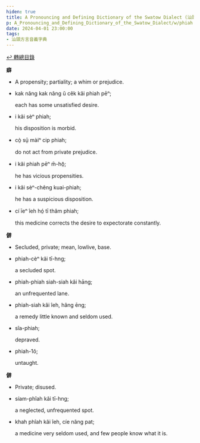```yaml
---
hiden: true
title: A Pronouncing and Defining Dictionary of the Swatow Dialect (汕頭方言音義字典) / phiah
p: A_Pronouncing_and_Defining_Dictionary_of_the_Swatow_Dialect/w/phiah
date: 2024-04-01 23:00:00
tags: 
- 汕頭方言音義字典
---
```


[↩️ 轉總目錄](/A_Pronouncing_and_Defining_Dictionary_of_the_Swatow_Dialect)


**癖**
- A propensity; partiality; a whim or prejudice.

- kak nâng kak nâng ŭ cêk kâi phiah pēⁿ;

  each has some unsatisfied desire.

- i kâi sèⁿ phiah;

  his disposition is morbid.

- cò̤ sṳ̄ màiⁿ cip phiah;

  do not act from private prejudice.

- i kâi phiah pēⁿ m̄-hō̤;

  he has vicious propensities.

- i kâi sèⁿ-chêng kuai-phiah;

  he has a suspicious disposition.

- cí īeⁿ îeh hó̤ tī thâm phiah;

  this medicine corrects the desire to expectorate constantly.

**僻**
- Secluded, private; mean, lowlive, base.

- phiah-cèⁿ kâi tī-hng;

  a secluded spot.

- phiah-phiah siah-siah kâi hāng;

  an unfrequented lane.

- phiah-siah kâi îeh, hâng ēng;

  a remedy little known and seldom used.

- sîa-phiah;

  depraved.

- phiah-1ŏ;

  untaught.

**僻**
- Private; disused.

- síam-phîah kâi tī-hng;

  a neglected, unfrequented spot.

- khah phîah kâi îeh, cíe nâng pat;

  a medicine very seldom used, and few people know what it is.